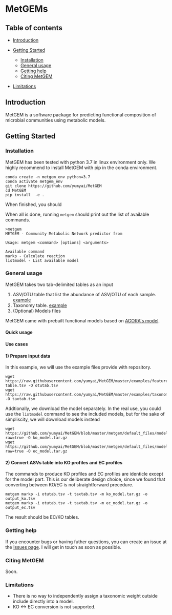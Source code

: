 # MetGEMs

## Table of contents
- [Introduction](#intro)
- [Getting Started](#start)
  - [Installation](#install)
  - [General usage](#genuse)
  - [Getting help](#gethelp)
  - [Citing MetGEM](#cite)

- [Limitations](#limit)

## <a name="intro"></a>Introduction
MetGEM is a software package for predicting functional composition of microbial communities using metabolic models.


## <a name="start"></a>Getting Started
### <a name="install"></a>Installation
MetGEM has been tested with python 3.7 in linux environment only. We highly recommend to install MetGEM with pip in the conda environment. 

```
conda create -n metgem_env python=3.7
conda activate metgem_env
git clone https://github.com/yumyai/MetGEM
cd MetGEM
pip install  -e .
```
When finished, you should 

When all is done, running `metgem` should print out the list of available commands.

```
>metgem
METGEM - Community Metabolic Network predictor from

Usage: metgem <command> [options] <arguments>

Available command
markp - Calculate reaction
listmodel - List available model
```

### <a name="genuse"></a>General usage
MetGEM takes two tab-delimited tables as an input
1. ASV/OTU table that list the abundance of ASV/OTU of each sample. [example](https://github.com/yumyai/MetGEMs/blob/master/tests/test_data/otutab.tsv)
2. Taxonomy table. [example](https://github.com/yumyai/MetGEMs/blob/master/tests/test_data/taxtab.tsv)
3. (Optional) Models files

MetGEM came with prebuilt functional models based on [AGORA's model](https://github.com/VirtualMetabolicHuman/AGORA).

#### Quick usage


#### Use cases
#### 1) Prepare input data
In this example, we will use the example files provide with repository.
```
wget https://raw.githubusercontent.com/yumyai/MetGEM/master/examples/feature-table.tsv -O otutab.tsv
wget https://raw.githubusercontent.com/yumyai/MetGEM/master/examples/taxonomy_gg.tsv -O taxtab.tsv
```
Addtionally, we download the model separately. In the real use, you could use the `listmodel` command to see the included models, but for the sake of simpliscity, we will download models instead

```
wget https://github.com/yumyai/MetGEM/blob/master/metgem/default_files/models/kmodels/core.tar.gz?raw=true -O ko_model.tar.gz
wget https://github.com/yumyai/MetGEM/blob/master/metgem/default_files/models/emodels/core.tar.gz?raw=true -O ec_model.tar.gz
```

#### 2) Convert ASVs table into KO profiles and EC profiles

The commands to produce KO profiles and EC profiles are identicle except for the model part. This is our deliberate design choice, since we found that converting between KO/EC is not straightforward precedure.
```
metgem markp -i otutab.tsv -t taxtab.tsv -m ko_model.tar.gz -o output_ko.tsv
metgem markp -i otutab.tsv -t taxtab.tsv -m ec_model.tar.gz -o output_ec.tsv
```

The result should be EC/KO tables.

### <a name="gethelp"></a>Getting help
If you encounter bugs or having futher questions, you can create an issue at the [Issues page](https://github.com/yumyai/MetGEMs/issues). I will get in touch as soon as possible.
### <a name="cite"></a>Citing MetGEM
Soon.

### <a name="limit"></a>Limitations
- There is no way to independently assign a taxonomic weight outside include directly into a model.
- KO <-> EC conversion is not supported.
